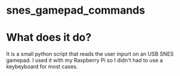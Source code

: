 # snes_gamepad_commands

What does it do?
================

It is a small python script that reads the user inpurt on an USB SNES gamepad.
I used it with my Raspberry Pi so I didn't had to use a keybeyboard for most cases.
